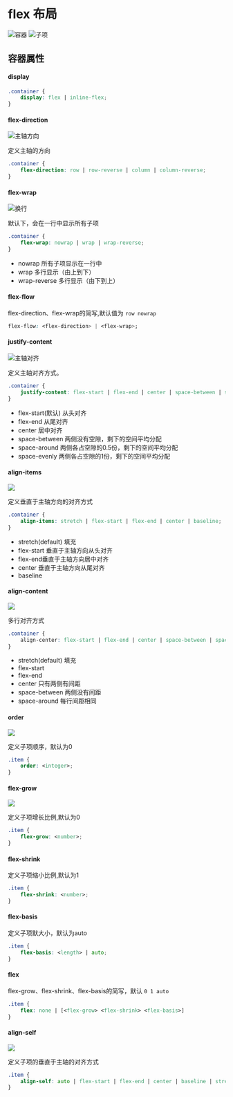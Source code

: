 # flex 布局

![容器](./public/01-container.svg)
![子项](./public/02-items.svg)

## 容器属性

#### display

```css
.container {
    display: flex | inline-flex;
}
```

#### flex-direction

![主轴方向](./public/flex-direction.svg)

定义主轴的方向

```css
.container {
    flex-direction: row | row-reverse | column | column-reverse;
}
```

#### flex-wrap

![换行](./public/flex-wrap.svg)

默认下，会在一行中显示所有子项

```css
.container {
    flex-wrap: nowrap | wrap | wrap-reverse;
}
```

- nowrap 所有子项显示在一行中
- wrap 多行显示（由上到下）
- wrap-reverse 多行显示（由下到上）

#### flex-flow

flex-direction、flex-wrap的简写,默认值为 `row nowrap`

```css
flex-flow: <flex-direction> | <flex-wrap>;
```

#### justify-content

![主轴对齐](./public/justify-content.svg)

定义主轴对齐方式。

```css
.container {
    justify-content: flex-start | flex-end | center | space-between | space-around | space-evenly;
}
```

- flex-start(默认) 从头对齐
- flex-end 从尾对齐
- center 居中对齐
- space-between 两侧没有空隙，剩下的空间平均分配
- space-around 两侧各占空隙的0.5份，剩下的空间平均分配
- space-evenly 两侧各占空隙的1份，剩下的空间平均分配

#### align-items

![](./public/align-items.svg)

定义垂直于主轴方向的对齐方式

```css
.container {
    align-items: stretch | flex-start | flex-end | center | baseline;
}
```

- stretch(default) 填充
- flex-start 垂直于主轴方向从头对齐
- flex-end垂直于主轴方向居中对齐
- center 垂直于主轴方向从尾对齐
- baseline 

#### align-content

![](./public/align-content.svg)

多行对齐方式

```css
.container {
    align-center: flex-start | flex-end | center | space-between | space-around | stretch;
}
```

- stretch(default) 填充
- flex-start 
- flex-end 
- center 只有两侧有间距
- space-between 两侧没有间距
- space-around 每行间距相同

#### order

![](./public/order.svg)

定义子项顺序，默认为0

```css
.item {
    order: <integer>;
}
```

#### flex-grow

![](./public/flex-grow.svg)

定义子项增长比例,默认为0

```css
.item {
    flex-grow: <number>;
}
```

#### flex-shrink

定义子项缩小比例,默认为1

```css
.item {
    flex-shrink: <number>;
}
```

#### flex-basis

定义子项默大小，默认为auto

```css
.item {
    flex-basis: <length> | auto;
}
```

#### flex

flex-grow、flex-shrink、flex-basis的简写，默认 `0 1 auto`

```css
.item {
    flex: none | [<flex-grow> <flex-shrink> <flex-basis>]
}
```

#### align-self

![](./public/align-self.svg)

定义子项的垂直于主轴的对齐方式

```css
.item {
    align-self: auto | flex-start | flex-end | center | baseline | stretch;
}
```
